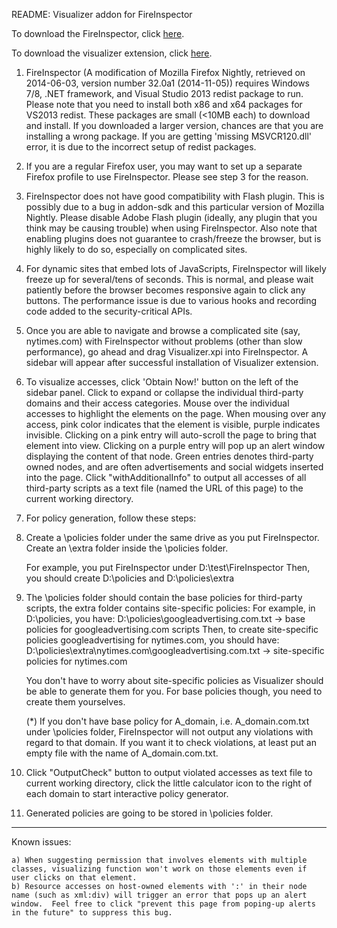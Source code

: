 README: Visualizer addon for FireInspector

To download the FireInspector, click <a href="http://www.cs.virginia.edu/yuchen/visualizer/packaged/fireinspector.rar">here</a>.

To download the visualizer extension, click <a href="http://www.cs.virginia.edu/yuchen/visualizer/packaged/visualizer.xpi">here</a>.

1) FireInspector (A modification of Mozilla Firefox Nightly, retrieved on 2014-06-03, version number 32.0a1 (2014-11-05)) requires Windows 7/8, .NET framework, and Visual Studio 2013 redist package to run.  Please note that you need to install both x86 and x64 packages for VS2013 redist.  These packages are small (<10MB each) to download and install.  If you downloaded a larger version, chances are that you are installing a wrong package.  If you are getting 'missing MSVCR120.dll' error, it is due to the incorrect setup of redist packages.

2) If you are a regular Firefox user, you may want to set up a separate Firefox profile to use FireInspector.  Please see step 3 for the reason.  

3) FireInspector does not have good compatibility with Flash plugin.  This is possibly due to a bug in addon-sdk and this particular version of Mozilla Nightly.  Please disable Adobe Flash plugin (ideally, any plugin that you think may be causing trouble) when using FireInspector.  Also note that enabling plugins does not guarantee to crash/freeze the browser, but is highly likely to do so, especially on complicated sites.

4) For dynamic sites that embed lots of JavaScripts, FireInspector will likely freeze up for several/tens of seconds.  This is normal, and please wait patiently before the browser becomes responsive again to click any buttons.  The performance issue is due to various hooks and recording code added to the security-critical APIs.

4) Once you are able to navigate and browse a complicated site (say, nytimes.com) with FireInspector without problems (other than slow performance), go ahead and drag Visualizer.xpi into FireInspector.  A sidebar will appear after successful installation of Visualizer extension.

5) To visualize accesses, click 'Obtain Now!' button on the left of the sidebar panel.  Click to expand or collapse the individual third-party domains and their access categories.  Mouse over the individual accesses to highlight the elements on the page.  When mousing over any access, pink color indicates that the element is visible, purple indicates invisible.  Clicking on a pink entry will auto-scroll the page to bring that element into view.  Clicking on a purple entry will pop up an alert window displaying the content of that node.  Green entries denotes third-party owned nodes, and are often advertisements and social widgets inserted into the page.  Click "withAdditionalInfo" to output all accesses of all third-party scripts as a text file (named the URL of this page) to the current working directory.

6) For policy generation, follow these steps:

7) Create a \policies folder under the same drive as you put FireInspector.  Create an \extra folder inside the \policies folder.

	For example, you put FireInspector under D:\test\FireInspector
	Then, you should create D:\policies and D:\policies\extra
	
8) The \policies folder should contain the base policies for third-party scripts, the extra folder contains site-specific policies:
	For example, in D:\policies, you have:
		D:\policies\googleadvertising.com.txt   						-> base policies for googleadvertising.com scripts
	Then, to create site-specific policies googleadvertising for nytimes.com, you should have:
		D:\policies\extra\nytimes.com\googleadvertising.com.txt 		-> site-specific policies for nytimes.com

	You don't have to worry about site-specific policies as Visualizer should be able to generate them for you. For base policies though, you need to create them yourselves.
	
	(*) If you don't have base policy for A_domain, i.e. A_domain.com.txt under \policies folder, FireInspector will not output any violations with regard to that domain.  If you want it to check violations, at least put an empty file with the name of A_domain.com.txt.

9) Click "OutputCheck" button to output violated accesses as text file to current working directory, click the little calculator icon to the right of each domain to start interactive policy generator.

10) Generated policies are going to be stored in \policies folder.

---

Known issues: 

	a) When suggesting permission that involves elements with multiple classes, visualizing function won't work on those elements even if user clicks on that element.
	b) Resource accesses on host-owned elements with ':' in their node name (such as xml:div) will trigger an error that pops up an alert window.  Feel free to click "prevent this page from poping-up alerts in the future" to suppress this bug.